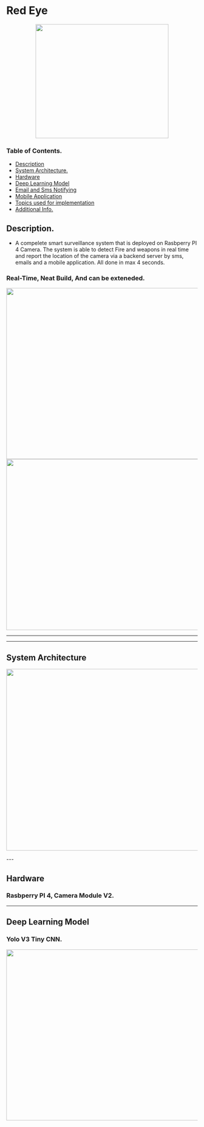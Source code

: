 # Red Eye
 <p align="middle">
 <img src="https://user-images.githubusercontent.com/58152328/162644166-c6a436d6-0b5d-4533-8d28-fe3f4adf3b7c.png" width="350" height="300">
</p>

 ### Table of Contents.
 
- [Description](#description)
- [System Architecture.](#system-architecture)
- [Hardware](#hardware)
- [Deep Learning Model](#deep-learning-model)
- [Email and Sms Notifying](#email-and-sms-notifying)
- [Mobile Application](#mobile-application)
- [Topics used for implementation](#topics-used-for-implementation)
- [Additional Info.](#additional-information)

## Description.
- A compelete smart surveillance system that is deployed on Rasbperry PI 4 Camera. The system is able to detect Fire and weapons in real time and report the location of the camera via a backend server by sms, emails and a mobile application. All done in max 4 seconds. 

### Real-Time, Neat Build, And can be exteneded.
<p align="middle">
 <img src="https://user-images.githubusercontent.com/58152328/162644467-080f1001-f2c9-4c10-a2cd-5f2dccad9a4a.PNG" width="620" height="450">  
 <img src="https://user-images.githubusercontent.com/58152328/162644496-6bcb7183-17b6-48e8-a310-482525e32b84.jpg" width="620" height="450">   
</p>

---
---

## System Architecture
<p align="middle">
 <img src="https://user-images.githubusercontent.com/58152328/162644593-be4d8fa3-ef8c-4f34-bec5-7be79c647e13.jpg" width="1000" height="478">
</p>
---

## Hardware
### Rasbperry PI 4, Camera Module V2.

---

## Deep Learning Model
### Yolo V3 Tiny CNN.
<p align="middle">
 <img src="https://user-images.githubusercontent.com/58152328/162645124-e8cdc3aa-4a46-4e40-ab09-d0aaf028dede.png" width="620" height="450">
</p>

